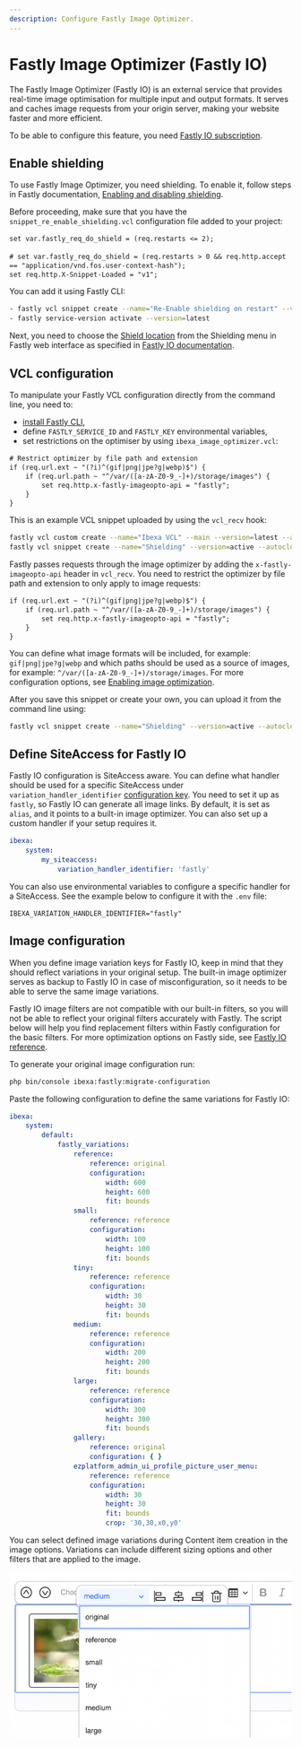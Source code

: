 ```yaml
---
description: Configure Fastly Image Optimizer.
---
```


# Fastly Image Optimizer (Fastly IO)

The Fastly Image Optimizer (Fastly IO) is an external service that provides real-time image optimisation for multiple input and output formats.
It serves and caches image requests from your origin server, making your website faster and more efficient.

To be able to configure this feature, you need [Fastly IO subscription](https://docs.fastly.com/en/guides/about-fastly-image-optimizer).

## Enable shielding

To use Fastly Image Optimizer, you need shielding.
To enable it, follow steps in Fastly documentation, [Enabling and disabling shielding](https://developer.fastly.com/learning/concepts/shielding/).

Before proceeding, make sure that you have the `snippet_re_enable_shielding.vcl` configuration file added to your project:

```vcl
set var.fastly_req_do_shield = (req.restarts <= 2);

# set var.fastly_req_do_shield = (req.restarts > 0 && req.http.accept == "application/vnd.fos.user-context-hash");
set req.http.X-Snippet-Loaded = "v1";
```

You can add it using Fastly CLI: 
 
```bash
- fastly vcl snippet create --name="Re-Enable shielding on restart" --version=active --autoclone --priority 100 --type recv --content=vendor/ibexa/fastly/fastly/snippet_re_enable_shielding.vcl
- fastly service-version activate --version=latest
```

Next, you need to choose the [Shield location](https://developer.fastly.com/learning/concepts/shielding/#choosing-a-shield-location) from the Shielding menu in Fastly web interface as specified in [Fastly IO documentation](https://docs.fastly.com/en/guides/shielding#enabling-shielding).

## VCL configuration

To manipulate your Fastly VCL configuration directly from the command line,
you need to:

- [install Fastly CLI](https://developer.fastly.com/learning/tools/cli#installing),
- define `FASTLY_SERVICE_ID` and `FASTLY_KEY` environmental variables,
- set restrictions on the optimiser by using `ibexa_image_optimizer.vcl`:

```vcl
# Restrict optimizer by file path and extension
if (req.url.ext ~ "(?i)^(gif|png|jpe?g|webp)$") {
    if (req.url.path ~ "^/var/([a-zA-Z0-9_-]+)/storage/images") {
        set req.http.x-fastly-imageopto-api = "fastly";
    }
}
```

This is an example VCL snippet uploaded by using the `vcl_recv` hook:

```bash
fastly vcl custom create --name="Ibexa VCL" --main --version=latest --autoclone  --content=vendor/ibexa/fastly/fastly/ez_main.vcl
fastly vcl snippet create --name="Shielding" --version=active --autoclone --type recv --content=vendor/ibexa/fastly/fastly/snippet_re_enable_shielding.vcl
```

Fastly passes requests through the image optimizer by adding the `x-fastly-imageopto-api` header in `vcl_recv`.
You need to restrict the optimizer by file path and extension to only apply to image requests:

```vcl
if (req.url.ext ~ "(?i)^(gif|png|jpe?g|webp)$") {
    if (req.url.path ~ "^/var/([a-zA-Z0-9_-]+)/storage/images") {
        set req.http.x-fastly-imageopto-api = "fastly";
    }
}
```

You can define what image formats will be included, for example: `gif|png|jpe?g|webp`
and which paths should be used as a source of images, for example: `^/var/([a-zA-Z0-9_-]+)/storage/images`.
For more configuration options, see [Enabling image optimization](https://developer.fastly.com/reference/io/#enabling-image-optimization).

After you save this snippet or create your own, you can upload it from the command line using:

```bash
fastly vcl snippet create --name="Shielding" --version=active --autoclone --type recv --content=vendor/ibexa/fastly/fastly/snippet_re_enable_shielding.vcl
```

## Define SiteAccess for Fastly IO

Fastly IO configuration is SiteAccess aware.
You can define what handler should be used for a specific SiteAccess under `variation_handler_identifier` [configuration key](configuration.md#configuration-files).
You need to set it up as `fastly`, so Fastly IO can generate all image links.
By default, it is set as `alias`, and it points to a built-in image optimizer.
You can also set up a custom handler if your setup requires it.

```yaml
ibexa:
    system:
        my_siteaccess:
            variation_handler_identifier: 'fastly'
```

You can also use environmental variables to configure a specific handler for a SiteAccess.
See the example below to configure it with the `.env` file:

```
IBEXA_VARIATION_HANDLER_IDENTIFIER="fastly"
```

## Image configuration

When you define image variation keys for Fastly IO, keep in mind
that they should reflect variations in your original setup.
The built-in image optimizer serves as backup to Fastly IO in case of misconfiguration,
so it needs to be able to serve the same image variations.

Fastly IO image filters are not compatible with our built-in filters,
so you will not be able to reflect your original filters accurately with Fastly.
The script below will help you find replacement filters within Fastly configuration for the basic filters.
For more optimization options on Fastly side, see [Fastly IO reference](https://developer.fastly.com/reference/io/).

To generate your original image configuration run:

```bash
php bin/console ibexa:fastly:migrate-configuration
```

Paste the following configuration to define the same variations for Fastly IO:

```yaml
ibexa:
    system:
        default:
            fastly_variations:
                reference:
                    reference: original
                    configuration:
                        width: 600
                        height: 600
                        fit: bounds
                small:
                    reference: reference
                    configuration:
                        width: 100
                        height: 100
                        fit: bounds
                tiny:
                    reference: reference
                    configuration:
                        width: 30
                        height: 30
                        fit: bounds
                medium:
                    reference: reference
                    configuration:
                        width: 200
                        height: 200
                        fit: bounds
                large:
                    reference: reference
                    configuration:
                        width: 300
                        height: 300
                        fit: bounds
                gallery:
                    reference: original
                    configuration: { }
                ezplatform_admin_ui_profile_picture_user_menu:
                    reference: reference
                    configuration:
                        width: 30
                        height: 30
                        fit: bounds
                        crop: '30,30,x0,y0'
```

You can select defined image variations during Content item creation in the image options.
Variations can include different sizing options and other filters that are applied to the image.

![Fastly Image Variations](img/fastly_variations.png)
